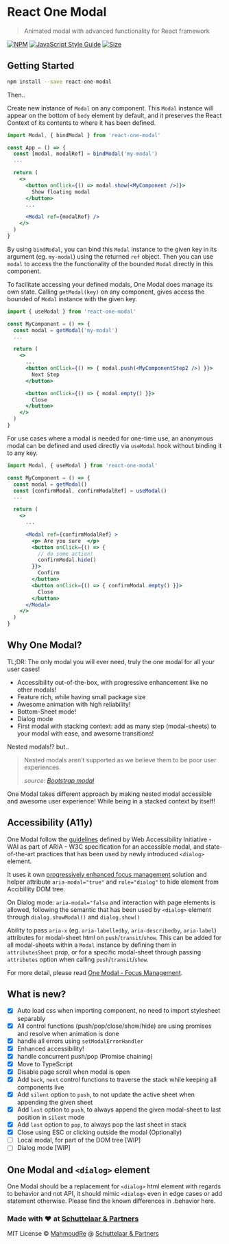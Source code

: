 # React One Modal

> Animated modal with advanced functionality for React framework

[![NPM](https://img.shields.io/npm/v/react-advance-modal.svg)](https://www.npmjs.com/package/react-advance-modal)
[![JavaScript Style Guide](https://img.shields.io/badge/code_style-standard-brightgreen.svg)](https://standardjs.com)
[![Size](https://img.shields.io/bundlephobia/minzip/react-advance-modal)](https://www.npmjs.com/package/react-advance-modal)

## Getting Started

```bash
npm install --save react-one-modal
```

Then..

Create new instance of `Modal` on any component. This `Modal` instance will appear on the bottom of `body` element by default, and it preserves the React Context of its contents to where it has been defined.

```jsx
import Modal, { bindModal } from 'react-one-modal'

const App = () => {
  const [modal, modalRef] = bindModal('my-modal')
  ...

  return (
    <>
      <button onClick={() => modal.show(<MyComponent />)}>
        Show floating modal
      </button>
      ...

      <Modal ref={modalRef} />
    </>
  )
}
```

By using `bindModal`, you can bind this `Modal` instance to the given key in its argument (eg. `my-modal`) using the returned `ref` object. Then you can use `modal` to access the the functionality of the bounded `Modal` directly in this component.

To facilitate accessing your defined modals, One Modal does manage its own state. Calling `getModal(key)` on any component, gives access the bounded of `Modal` instance with the given key.

```jsx
import { useModal } from 'react-one-modal'

const MyComponent = () => {
  const modal = getModal('my-modal')
  ...

  return (
    <>
      ...
      <button onClick={() => { modal.push(<MyComponentStep2 />) }}>
        Next Step
      </button>

      <button onClick={() => { modal.empty() }}>
        Close
      </button>
    </>
  )
}
```

For use cases where a modal is needed for one-time use, an anonymous modal can be defined and used directly via `useModal` hook without binding it to any key.

```jsx
import Modal, { useModal } from 'react-one-modal'

const MyComponent = () => {
  const modal = getModal()
  const [confirmModal, confirmModalRef] = useModal()
  ...

  return (
    <>
      ...

      <Modal ref={confirmModalRef} >
        <p> Are you sure  </p>
        <button onClick={() => {
          // do some action!
          confirmModal.hide()
        }}>
          Confirm
        </button>
        <button onClick={() => { confirmModal.empty() }}>
          Close
        </button>
      </Modal>
    </>
  )
}
```

## Why One Modal?

TL;DR:
The only modal you will ever need, truly the one modal for all your user cases!

- Accessibility out-of-the-box, with progressive enhancement like no other modals!
- Feature rich, while having small package size
- Awesome animation with high reliability!
- Bottom-Sheet mode!
- Dialog mode
- First modal with stacking context: add as many step (modal-sheets) to your modal with ease, and awesome transitions!

Nested modals!? but..
> Nested modals aren’t supported as we believe them to be poor user experiences.
>
> *source: [Bootstrap modal](https://getbootstrap.com/docs/5.3/components/modal/)*

One Modal takes different approach by making nested modal accessible and awesome user experience! While being in a stacked context by itself!

## Accessibility (A11y)

One Modal follow the [guidelines](https://www.w3.org/WAI/ARIA/apg/patterns/dialog-modal/) defined by Web Accessibility Initiative - WAI as part of ARIA - W3C specification for an accessible modal, and state-of-the-art practices that has been used by newly introduced `<dialog>` element.

It uses it own [progressively enhanced focus management](/docs/focus.md) solution and helper attribute `aria-modal="true"` and `role="dialog"` to hide element from Accibillity DOM tree.

On Dialog mode: `aria-modal="false` and interaction with page elements is allowed, following the semantic that has been used by `<dialog>` element through `dialog.showModal()` and `dialog.show()`

Ability to pass `aria-x` (eg. `aria-labelledby`, `aria-describedby`, `aria-label`) attributes for modal-sheet html on `push`/`transit`/`show`. This can be added for all modal-sheets within a `Modal` instance by defining them in `attributesSheet` prop, or for a specific modal-sheet through passing `attributes` option when calling `push`/`transit`/`show`.

For more detail, please read [One Modal - Focus Management](/docs/focus.md).

## What is new?

- [x] Auto load css when importing component, no need to import stylesheet separably
- [x] All control functions (push/pop/close/show/hide) are using promises and resolve when animation is done
- [x] handle all errors using `setModalErrorHandler`
- [x] Enhanced accessibility!
- [x] handle concurrent push/pop (Promise chaining)
- [x] Move to TypeScript
- [x] Disable page scroll when modal is open
- [x] Add `back`, `next` control functions to traverse the stack while keeping all components live
- [x] Add `silent` option to `push`, to not update the active sheet when appending the given sheet
- [x] Add `last` option to `push`, to always append the given modal-sheet to last position in `silent` mode
- [x] Add `last` option to `pop`, to always pop the last sheet in stack
- [x] Close using ESC or clicking outside the modal (Optionally)
- [ ] Local modal, for part of the DOM tree [WIP]
- [ ] Dialog mode [WIP]

## One Modal and `<dialog>` element

One Modal should be a replacement for `<dialog>` html element with regards to behavior and not API, it should mimic `<dialog>` even in edge cases or add statement otherwise. Please find the known differences in .behavior here.

### Made with ❤️ at [Schuttelaar & Partners](https://github.com/schuttelaar)

MIT License © [MahmoudRe](https://github.com/MahmoudRe) @ [Schuttelaar & Partners](https://github.com/schuttelaar)
